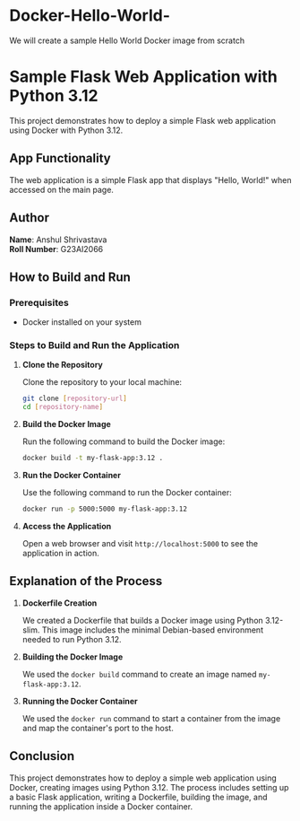 # Docker-Hello-World-
We will create a sample Hello World Docker image from scratch

# Sample Flask Web Application with Python 3.12

This project demonstrates how to deploy a simple Flask web application using Docker with Python 3.12.

## App Functionality

The web application is a simple Flask app that displays "Hello, World!" when accessed on the main page.

## Author

**Name**: Anshul Shrivastava  
**Roll Number**: G23AI2066

## How to Build and Run

### Prerequisites

- Docker installed on your system

### Steps to Build and Run the Application

1. **Clone the Repository**

   Clone the repository to your local machine:

   ```bash
   git clone [repository-url]
   cd [repository-name]
   ```

2. **Build the Docker Image**

   Run the following command to build the Docker image:

   ```bash
   docker build -t my-flask-app:3.12 .
   ```

3. **Run the Docker Container**

   Use the following command to run the Docker container:

   ```bash
   docker run -p 5000:5000 my-flask-app:3.12
   ```

4. **Access the Application**

   Open a web browser and visit `http://localhost:5000` to see the application in action.

## Explanation of the Process

1. **Dockerfile Creation**

   We created a Dockerfile that builds a Docker image using Python 3.12-slim. This image includes the minimal Debian-based environment needed to run Python 3.12.

2. **Building the Docker Image**

   We used the `docker build` command to create an image named `my-flask-app:3.12`.

3. **Running the Docker Container**

   We used the `docker run` command to start a container from the image and map the container's port to the host.

## Conclusion

This project demonstrates how to deploy a simple web application using Docker, creating images using Python 3.12. The process includes setting up a basic Flask application, writing a Dockerfile, building the image, and running the application inside a Docker container.
